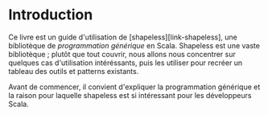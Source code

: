 # Introduction

Ce livre est un guide d'utilisation de [shapeless][link-shapeless],
une bibliotèque de *programmation générique* en Scala.
Shapeless est une vaste bibliotèque ;
plutôt que tout couvrir, nous allons nous concentrer
sur quelques cas d'utilisation intéréssants, puis les utiliser
pour recréer un tableau des outils et patterns existants.

Avant de commencer, il convient d'expliquer la programmation générique et
la raison pour laquelle shapeless est si intéressant pour les développeurs Scala.
